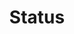 ---
title: 'Status'
redirect : 'https://amvstrm.checkly-dashboards.com'
navigation: true
navigation.icon: 'tabler-external-link'
---